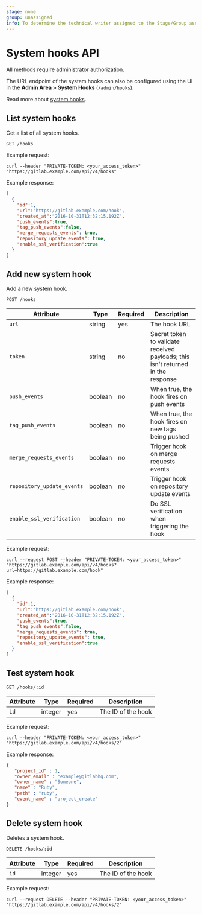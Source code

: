 ```yaml
---
stage: none
group: unassigned
info: To determine the technical writer assigned to the Stage/Group associated with this page, see https://about.gitlab.com/handbook/engineering/ux/technical-writing/#designated-technical-writers
---
```


# System hooks API

All methods require administrator authorization.

The URL endpoint of the system hooks can also be configured using the UI in
the **Admin Area > System Hooks** (`/admin/hooks`).

Read more about [system hooks](../system_hooks/system_hooks.md).

## List system hooks

Get a list of all system hooks.

```plaintext
GET /hooks
```

Example request:

```shell
curl --header "PRIVATE-TOKEN: <your_access_token>" "https://gitlab.example.com/api/v4/hooks"
```

Example response:

```json
[
  {
    "id":1,
    "url":"https://gitlab.example.com/hook",
    "created_at":"2016-10-31T12:32:15.192Z",
    "push_events":true,
    "tag_push_events":false,
    "merge_requests_events": true,
    "repository_update_events": true,
    "enable_ssl_verification":true
  }
]
```

## Add new system hook

Add a new system hook.

```plaintext
POST /hooks
```

| Attribute | Type | Required | Description |
| --------- | ---- | -------- | ----------- |
| `url` | string | yes | The hook URL |
| `token` | string | no | Secret token to validate received payloads; this isn't returned in the response |
| `push_events` | boolean |  no | When true, the hook fires on push events |
| `tag_push_events` | boolean | no | When true, the hook fires on new tags being pushed |
| `merge_requests_events` | boolean | no | Trigger hook on merge requests events |
| `repository_update_events` | boolean | no | Trigger hook on repository update events |
| `enable_ssl_verification` | boolean | no | Do SSL verification when triggering the hook |

Example request:

```shell
curl --request POST --header "PRIVATE-TOKEN: <your_access_token>" "https://gitlab.example.com/api/v4/hooks?url=https://gitlab.example.com/hook"
```

Example response:

```json
[
  {
    "id":1,
    "url":"https://gitlab.example.com/hook",
    "created_at":"2016-10-31T12:32:15.192Z",
    "push_events":true,
    "tag_push_events":false,
    "merge_requests_events": true,
    "repository_update_events": true,
    "enable_ssl_verification":true
  }
]
```

## Test system hook

```plaintext
GET /hooks/:id
```

| Attribute | Type | Required | Description |
| --------- | ---- | -------- | ----------- |
| `id` | integer | yes | The ID of the hook |

Example request:

```shell
curl --header "PRIVATE-TOKEN: <your_access_token>" "https://gitlab.example.com/api/v4/hooks/2"
```

Example response:

```json
{
   "project_id" : 1,
   "owner_email" : "example@gitlabhq.com",
   "owner_name" : "Someone",
   "name" : "Ruby",
   "path" : "ruby",
   "event_name" : "project_create"
}
```

## Delete system hook

Deletes a system hook.

```plaintext
DELETE /hooks/:id
```

| Attribute | Type | Required | Description |
| --------- | ---- | -------- | ----------- |
| `id` | integer | yes | The ID of the hook |

Example request:

```shell
curl --request DELETE --header "PRIVATE-TOKEN: <your_access_token>" "https://gitlab.example.com/api/v4/hooks/2"
```
